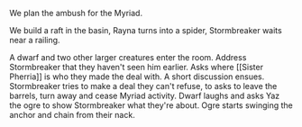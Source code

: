 We plan the ambush for the Myriad.

We build a raft in the basin, Rayna turns into a spider, Stormbreaker waits near a railing.

A dwarf and two other larger creatures enter the room. Address Stormbreaker that they haven't seen him earlier. Asks where [[Sister Pherria]] is who they made the deal with. A short discussion ensues. Stormbreaker tries to make a deal they can't refuse, to asks to leave the barrels, turn away and cease Myriad activity. Dwarf laughs and asks Yaz the ogre to show Stormbreaker what they're about. Ogre starts swinging the anchor and chain from their nack.